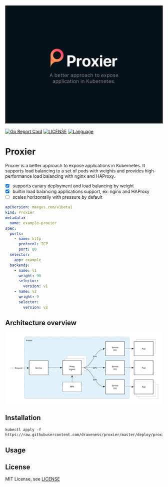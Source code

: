 ![proxier-banner](./images/proxier-banner.png)

[![Go Report Card](https://goreportcard.com/badge/github.com/draveness/proxier)](https://goreportcard.com/report/github.com/draveness/proxier)
[![LICENSE](https://img.shields.io/github/license/draveness/proxier.svg)](https://github.com/draveness/proxier/blob/master/LICENSE)
[![Language](https://img.shields.io/badge/Language-Go-blue.svg)](https://golang.org/)

# Proxier

Proxier is a better approach to expose applications in Kubernetes. It supports load balancing to a set of pods with weights and provides high-performance load balancing with nginx and HAProxy.

+ [x] supports canary deployment and load balancing by weight
+ [x] builtin load balancing applications support, ex: nginx and HAProxy
+ [ ] scales horizontally with pressure by default

```yaml
apiVersion: maegus.com/v1beta1
kind: Proxier
metadata:
  name: example-proxier
spec:
  ports:
    - name: http
      protocol: TCP
      port: 80
  selector:
    app: example
  backends:
    - name: v1
      weight: 90
      selector:
        version: v1
    - name: v2
      weight: 9
      selector:
        version: v2
```

## Architecture overview

![proxier-architecture](./images/proxier-architecture.png)

## Installation

```
kubectl apply -f https://raw.githubusercontent.com/draveness/proxier/master/deploy/proxier.yaml
```

## Usage

## License

MIT License, see [LICENSE](./LICENSE)
